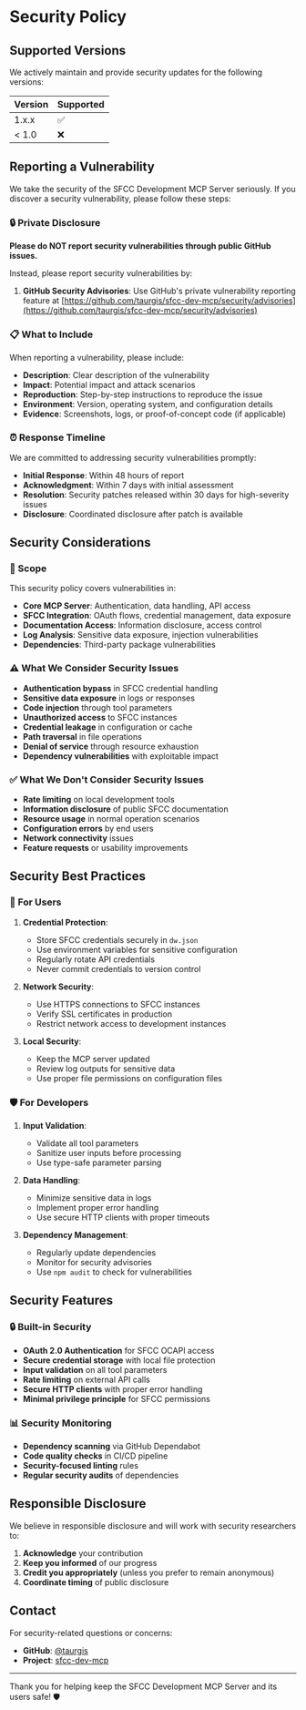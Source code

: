 # Security Policy

## Supported Versions

We actively maintain and provide security updates for the following versions:

| Version | Supported          |
| ------- | ------------------ |
| 1.x.x   | :white_check_mark: |
| < 1.0   | :x:                |

## Reporting a Vulnerability

We take the security of the SFCC Development MCP Server seriously. If you discover a security vulnerability, please follow these steps:

### 🔒 Private Disclosure

**Please do NOT report security vulnerabilities through public GitHub issues.**

Instead, please report security vulnerabilities by:

1. **GitHub Security Advisories**: Use GitHub's private vulnerability reporting feature at [https://github.com/taurgis/sfcc-dev-mcp/security/advisories](https://github.com/taurgis/sfcc-dev-mcp/security/advisories)

### 📋 What to Include

When reporting a vulnerability, please include:

- **Description**: Clear description of the vulnerability
- **Impact**: Potential impact and attack scenarios
- **Reproduction**: Step-by-step instructions to reproduce the issue
- **Environment**: Version, operating system, and configuration details
- **Evidence**: Screenshots, logs, or proof-of-concept code (if applicable)

### ⏰ Response Timeline

We are committed to addressing security vulnerabilities promptly:

- **Initial Response**: Within 48 hours of report
- **Acknowledgment**: Within 7 days with initial assessment
- **Resolution**: Security patches released within 30 days for high-severity issues
- **Disclosure**: Coordinated disclosure after patch is available

## Security Considerations

### 🎯 Scope

This security policy covers vulnerabilities in:

- **Core MCP Server**: Authentication, data handling, API access
- **SFCC Integration**: OAuth flows, credential management, data exposure
- **Documentation Access**: Information disclosure, access control
- **Log Analysis**: Sensitive data exposure, injection vulnerabilities
- **Dependencies**: Third-party package vulnerabilities

### ⚠️ What We Consider Security Issues

- **Authentication bypass** in SFCC credential handling
- **Sensitive data exposure** in logs or responses
- **Code injection** through tool parameters
- **Unauthorized access** to SFCC instances
- **Credential leakage** in configuration or cache
- **Path traversal** in file operations
- **Denial of service** through resource exhaustion
- **Dependency vulnerabilities** with exploitable impact

### ✅ What We Don't Consider Security Issues

- **Rate limiting** on local development tools
- **Information disclosure** of public SFCC documentation
- **Resource usage** in normal operation scenarios
- **Configuration errors** by end users
- **Network connectivity** issues
- **Feature requests** or usability improvements

## Security Best Practices

### 🔐 For Users

1. **Credential Protection**:
   - Store SFCC credentials securely in `dw.json`
   - Use environment variables for sensitive configuration
   - Regularly rotate API credentials
   - Never commit credentials to version control

2. **Network Security**:
   - Use HTTPS connections to SFCC instances
   - Verify SSL certificates in production
   - Restrict network access to development instances

3. **Local Security**:
   - Keep the MCP server updated
   - Review log outputs for sensitive data
   - Use proper file permissions on configuration files

### 🛡️ For Developers

1. **Input Validation**:
   - Validate all tool parameters
   - Sanitize user inputs before processing
   - Use type-safe parameter parsing

2. **Data Handling**:
   - Minimize sensitive data in logs
   - Implement proper error handling
   - Use secure HTTP clients with proper timeouts

3. **Dependency Management**:
   - Regularly update dependencies
   - Monitor for security advisories
   - Use `npm audit` to check for vulnerabilities

## Security Features

### 🔒 Built-in Security

- **OAuth 2.0 Authentication** for SFCC OCAPI access
- **Secure credential storage** with local file protection
- **Input validation** on all tool parameters
- **Rate limiting** on external API calls
- **Secure HTTP clients** with proper error handling
- **Minimal privilege principle** for SFCC permissions

### 📊 Security Monitoring

- **Dependency scanning** via GitHub Dependabot
- **Code quality checks** in CI/CD pipeline
- **Security-focused linting** rules
- **Regular security audits** of dependencies

## Responsible Disclosure

We believe in responsible disclosure and will work with security researchers to:

1. **Acknowledge** your contribution
2. **Keep you informed** of our progress
3. **Credit you appropriately** (unless you prefer to remain anonymous)
4. **Coordinate timing** of public disclosure

## Contact

For security-related questions or concerns:

- **GitHub**: [@taurgis](https://github.com/taurgis)
- **Project**: [sfcc-dev-mcp](https://github.com/taurgis/sfcc-dev-mcp)

---

Thank you for helping keep the SFCC Development MCP Server and its users safe! 🛡️